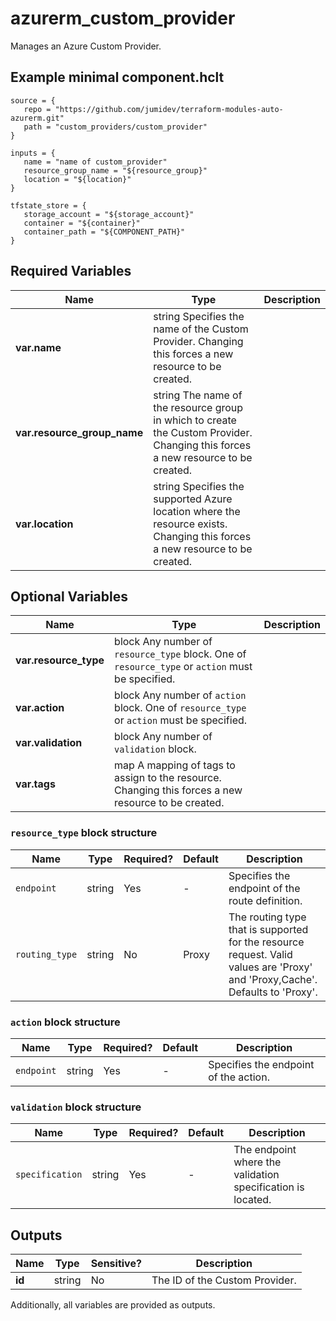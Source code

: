 # azurerm_custom_provider

Manages an Azure Custom Provider.

## Example minimal component.hclt

```hcl
source = {
   repo = "https://github.com/jumidev/terraform-modules-auto-azurerm.git" 
   path = "custom_providers/custom_provider" 
}

inputs = {
   name = "name of custom_provider" 
   resource_group_name = "${resource_group}" 
   location = "${location}" 
}

tfstate_store = {
   storage_account = "${storage_account}" 
   container = "${container}" 
   container_path = "${COMPONENT_PATH}" 
}

```

## Required Variables

| Name | Type |  Description |
| ---- | --------- |  ----------- |
| **var.name** | string  Specifies the name of the Custom Provider. Changing this forces a new resource to be created. | 
| **var.resource_group_name** | string  The name of the resource group in which to create the Custom Provider. Changing this forces a new resource to be created. | 
| **var.location** | string  Specifies the supported Azure location where the resource exists. Changing this forces a new resource to be created. | 

## Optional Variables

| Name | Type |  Description |
| ---- | --------- |  ----------- |
| **var.resource_type** | block  Any number of `resource_type` block. One of `resource_type` or `action` must be specified. | 
| **var.action** | block  Any number of `action` block. One of `resource_type` or `action` must be specified. | 
| **var.validation** | block  Any number of `validation` block. | 
| **var.tags** | map  A mapping of tags to assign to the resource. Changing this forces a new resource to be created. | 

### `resource_type` block structure

| Name | Type | Required? | Default | Description |
| ---- | ---- | --------- | ------- | ----------- |
| `endpoint` | string | Yes | - | Specifies the endpoint of the route definition. |
| `routing_type` | string | No | Proxy | The routing type that is supported for the resource request. Valid values are 'Proxy' and 'Proxy,Cache'. Defaults to 'Proxy'. |

### `action` block structure

| Name | Type | Required? | Default | Description |
| ---- | ---- | --------- | ------- | ----------- |
| `endpoint` | string | Yes | - | Specifies the endpoint of the action. |

### `validation` block structure

| Name | Type | Required? | Default | Description |
| ---- | ---- | --------- | ------- | ----------- |
| `specification` | string | Yes | - | The endpoint where the validation specification is located. |



## Outputs

| Name | Type | Sensitive? | Description |
| ---- | ---- | --------- | --------- |
| **id** | string | No  | The ID of the Custom Provider. | 

Additionally, all variables are provided as outputs.
